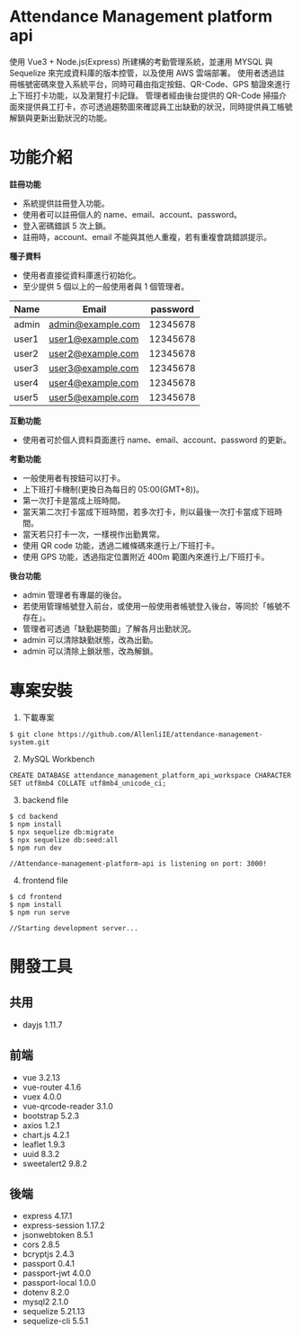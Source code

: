 # Attendance Management platform api

使用 Vue3 + Node.js(Express) 所建構的考勤管理系統，並運用 MYSQL 與 Sequelize 來完成資料庫的版本控管，以及使用 AWS 雲端部署。
使用者透過註冊帳號密碼來登入系統平台，同時可藉由指定按鈕、QR-Code、GPS 驗證來進行上下班打卡功能，以及瀏覽打卡記錄。
管理者經由後台提供的 QR-Code 掃描介面來提供員工打卡，亦可透過趨勢圖來確認員工出缺勤的狀況，同時提供員工帳號解鎖與更新出勤狀況的功能。

# 功能介紹

**註冊功能**

- 系統提供註冊登入功能。
- 使用者可以註冊個人的 name、email、account、password。
- 登入密碼錯誤 5 次上鎖。
- 註冊時，account、email 不能與其他人重複，若有重複會跳錯誤提示。

**種子資料**

- 使用者直接從資料庫進行初始化。
- 至少提供 5 個以上的一般使用者與 1 個管理者。

| Name  | Email             | password |
| ----- | ----------------- | -------- |
| admin | admin@example.com | 12345678 |
| user1 | user1@example.com | 12345678 |
| user2 | user2@example.com | 12345678 |
| user3 | user3@example.com | 12345678 |
| user4 | user4@example.com | 12345678 |
| user5 | user5@example.com | 12345678 |

**互動功能**

- 使用者可於個人資料頁面進行 name、email、account、password 的更新。

**考勤功能**

- 一般使用者有按鈕可以打卡。
- 上下班打卡機制(更換日為每日的 05:00(GMT+8))。
- 第一次打卡是當成上班時間。
- 當天第二次打卡當成下班時間，若多次打卡，則以最後一次打卡當成下班時間。
- 當天若只打卡一次，一樣視作出勤異常。
- 使用 QR code 功能，透過二維條碼來進行上/下班打卡。
- 使用 GPS 功能，透過指定位置附近 400m 範圍內來進行上/下班打卡。

**後台功能**

- admin 管理者有專屬的後台。
- 若使用管理帳號登入前台，或使用一般使用者帳號登入後台，等同於「帳號不存在」。
- 管理者可透過「缺勤趨勢圖」了解各月出勤狀況。
- admin 可以清除缺勤狀態，改為出勤。
- admin 可以清除上鎖狀態，改為解鎖。

# 專案安裝

1. 下載專案

```
$ git clone https://github.com/AllenliIE/attendance-management-system.git
```

2. MySQL Workbench

```
CREATE DATABASE attendance_management_platform_api_workspace CHARACTER SET utf8mb4 COLLATE utf8mb4_unicode_ci;
```

3. backend file

```
$ cd backend
$ npm install
$ npx sequelize db:migrate
$ npx sequelize db:seed:all
$ npm run dev

//Attendance-management-platform-api is listening on port: 3000!
```

4. frontend file

```
$ cd frontend
$ npm install
$ npm run serve

//Starting development server...
```

# 開發工具

## 共用

- dayjs 1.11.7

## 前端

- vue 3.2.13
- vue-router 4.1.6
- vuex 4.0.0
- vue-qrcode-reader 3.1.0
- bootstrap 5.2.3
- axios 1.2.1
- chart.js 4.2.1
- leaflet 1.9.3
- uuid 8.3.2
- sweetalert2 9.8.2

## 後端

- express 4.17.1
- express-session 1.17.2
- jsonwebtoken 8.5.1
- cors 2.8.5
- bcryptjs 2.4.3
- passport 0.4.1
- passport-jwt 4.0.0
- passport-local 1.0.0
- dotenv 8.2.0
- mysql2 2.1.0
- sequelize 5.21.13
- sequelize-cli 5.5.1
